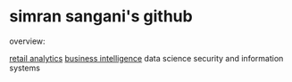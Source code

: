# simran sangani's github
overview: 

[retail analytics](https://linkmehere.com) 
[business intelligence](https://github.com/sanganisimran/simransangani/blob/main/Simran%20Sangani%20Project%205%3A6%2C%20warmup%203100%20ulta%20quartiles.ipynb%20-%20Colaboratory.pdf)
data science 
security and information systems 

